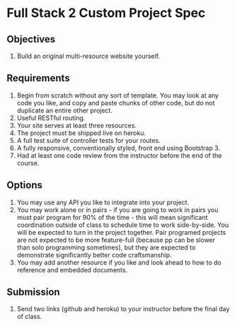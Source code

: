 # Full Stack 2 Custom Project Spec

## Objectives

1. Build an original multi-resource website yourself.

## Requirements

1. Begin from scratch without any sort of template. You may look at any code you like, 
and copy and paste chunks of other code, but do not duplicate an entire other project.
1. Useful RESTful routing.
1. Your site serves at least three resources. 
1. The project must be shipped live on heroku.
1. A full test suite of controller tests for your routes.
1. A fully responsive, conventionally styled, front end using Bootstrap 3.
1. Had at least one code review from the instructor before the end of the course.

## Options

1. You may use any API you like to integrate into your project.
1. You may work alone or in pairs - if you are going to work in pairs you must 
pair program for 90% of the time - this will mean significant coordination outside 
of class to schedule time to work side-by-side. You will be expected to turn in 
the project together. Pair programed projects are not expected to be more 
feature-full (because pp can be slower than solo programming sometimes), but they 
are expected to demonstrate significantly better code craftsmanship.
1. You may add another resource if you like and look ahead to how to do reference 
and embedded documents.

## Submission

1. Send two links (github and heroku) to your instructor before the final day of class. 
